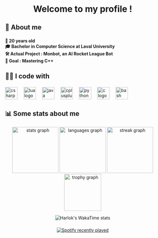 <h1 align="center">Welcome to my profile !</h1>

###

<h2 align="left">💬 About me</h2>

###

<h4 align="left">📅 20 years old<br>🎓 Bachelor in Computer Science at Laval University<br>🛠️ Actual Project : Monbot, an AI Rocket League Bot<br>🎯 Goal : Mastering C++</h4>

###

<h2 align="left">👨‍💻 I code with</h2>

###

<div align="left">
  <img src="https://cdn.jsdelivr.net/gh/devicons/devicon/icons/csharp/csharp-original.svg" height="40" alt="csharp logo"  />
  <img width="12" />
  <img src="https://cdn.jsdelivr.net/gh/devicons/devicon/icons/lua/lua-original.svg" height="40" alt="lua logo"  />
  <img width="12" />
  <img src="https://cdn.jsdelivr.net/gh/devicons/devicon/icons/java/java-original.svg" height="40" alt="java logo"  />
  <img width="12" />
  <img src="https://cdn.jsdelivr.net/gh/devicons/devicon/icons/cplusplus/cplusplus-original.svg" height="40" alt="cplusplus logo"  />
  <img width="12" />
  <img src="https://cdn.jsdelivr.net/gh/devicons/devicon/icons/python/python-original.svg" height="40" alt="python logo"  />
  <img width="12" />
  <img src="https://cdn.jsdelivr.net/gh/devicons/devicon/icons/c/c-original.svg" height="40" alt="c logo"  />
  <img width="12" />
  <img src="https://cdn.jsdelivr.net/gh/devicons/devicon/icons/bash/bash-original.svg" height="40" alt="bash logo"  />
</div>

###

<h2 align="left">📊 Some stats about me</h2>

###

<div align="center">
  <img src="https://github-readme-stats.vercel.app/api?username=Yoshi-OOF&hide_title=false&hide_rank=false&show_icons=true&include_all_commits=true&count_private=true&disable_animations=false&theme=dracula&locale=en&hide_border=false&order=1" height="150" alt="stats graph"  />
  <img src="https://github-readme-stats.vercel.app/api/top-langs?username=Yoshi-OOF&locale=en&hide_title=false&layout=compact&card_width=320&langs_count=5&theme=dracula&hide_border=false&order=2" height="150" alt="languages graph"  />
  <img src="https://streak-stats.demolab.com?user=Yoshi-OOF&locale=en&mode=daily&theme=dracula&hide_border=false&border_radius=5&order=3" height="150" alt="streak graph"  />
  <img src="https://github-profile-trophy.vercel.app?username=Yoshi-OOF&theme=dracula&column=-1&row=1&margin-w=8&margin-h=8&no-bg=false&no-frame=false&order=4" height="120" alt="trophy graph"  />
</div>

<div align="center">

![Harlok's WakaTime stats](https://github-readme-stats.vercel.app/api/wakatime?username=Yoshiasti)

</div>

###

<div align="center">
  <a href="https://open.spotify.com/user/21gixljxafrqpu7s3c4f2ysrq">
    <img src="https://spotify-recently-played-readme.vercel.app/api?user=21gixljxafrqpu7s3c4f2ysrq&count=2&unique=false" alt="Spotify recently played"  />
  </a>
</div>

###
